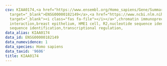 ```yaml
---
csv: KIAA0174,<a href="https://www.ensembl.org/Homo_sapiens/Gene/Summary?db=core;g=ENSG00000182149"
  target="_blank">ENSG00000182149</a>,<a href="https://www.ncbi.nlm.nih.gov/pubmed/22863008"
  target="_blank"><i class="fas fa-file"></i></a>",chromatin immunoprecipitation assay,direct
  interaction,breast epithelium, HME1 cell, R2,nucleotide sequence identification,nucleotide
  sequence identification,transcriptional regulation,
data_alias: KIAA0174
data_id: ENSG00000182149
data_numevidence: 1
data_species: Homo sapiens
data_taxid: '9606'
title: KIAA0174
---
```


